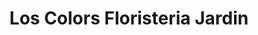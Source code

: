 ---
title: "Los Colors Floristeria Jardin"
url: /medellin/los-colors-floristeria-jardin/
shop: floristería
---